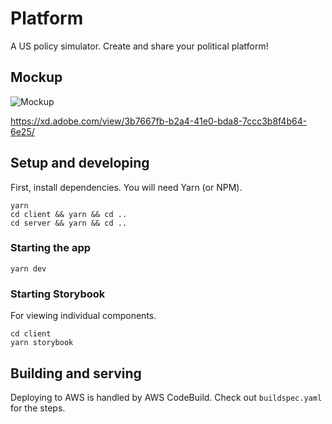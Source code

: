 # Platform

A US policy simulator. Create and share your political platform!

## Mockup

![Mockup](https://pbs.twimg.com/media/EcMljRmWkAYQH4V?format=jpg&name=large)

https://xd.adobe.com/view/3b7667fb-b2a4-41e0-bda8-7ccc3b8f4b64-6e25/

## Setup and developing

First, install dependencies. You will need Yarn (or NPM).

```
yarn
cd client && yarn && cd ..
cd server && yarn && cd ..
```

### Starting the app

```
yarn dev
```

### Starting Storybook

For viewing individual components.

```
cd client
yarn storybook
```

## Building and serving

Deploying to AWS is handled by AWS CodeBuild. Check out `buildspec.yaml` for the steps.